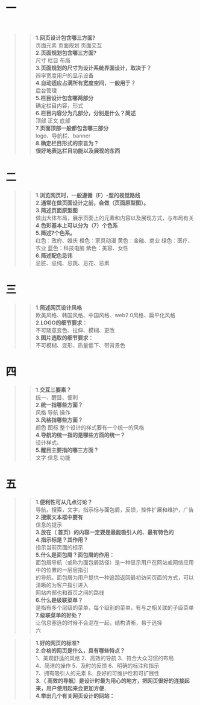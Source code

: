 # 一
 
>> **1.网页设计包含哪三方面?**    
页面元素  页面规划 页面交互  
>> **2.页面规划包含哪三方面?**  
尺寸 栏目 布局   
>> **3.页面规划的尺寸为设计系统界面设计，取决于？**  
辨率宽度用户的显示设备  
>> **4.自动适应占满所有宽度空间，一般用于？**  
  后台管理  
>> **5.栏目设计包含哪两部分**  
确定栏目内容，形式  
>> **6.栏目内容分为几部分，分别是什么？简述**    
顶部 正文  底部   
>> **7.页面顶部一般都包含哪三部分**  
logo、导航栏、banner  
>> **8.确定栏目形式的宗旨为？  
很好地表达栏目功能以及展现的东西**  

# 二
>> **1.浏览网页时，一般遵循（F）-型的视觉路线**  
>> **2.通常在做页面设计之前，会做（页面原型图）。**    
>> **3.简述页面原型图**  
做出大体布局，展示页面上的元素和内容以及展现方式，与布局有关      
>> **4.色彩基本上可以分为（7）个色系**  
>> **5.简述7个色系。**  
红色：政府、婚庆  橙色：家具动漫 黄色：金融、商业 绿色：医疗、农业 蓝色：科技电脑 紫色：美容、女性  
>> **6.简述配色忌讳**  
忌脏、忌纯、忌跳、忌花、忌素  

# 三
>> **1.简述网页设计风格**  
欧美风格、韩国风格、中国风格、web2.0风格、扁平化风格    
>> **2.LOGO的细节要求：**  
不可随意变色、拉伸、模糊、更改    
>> **3.图片选取的细节要求：**  
不可模糊、变形、质量低下、带背景色  

# 四
>> **1.交互三要素？**  
统一、醒目、便利   
>> **2.统一指哪些方面？**  
风格 导航 操作    
>> **3.风格指哪些方面？**  
 颜色 图标 整个设计的样式要有一个统一的风格  
>> **4.导航的统一指的是哪些方面的统一？**  
设计样式、  
>> **5.醒目主要指的哪三方面？**  
文字 信息 功能  

# 五
>> **1.便利性可从几点讨论？**  
导航，搜索，文字，指示标与面包屑，反馈，控件扩展和维护，广告  
>> **2.搜索文本框中要有**  
信息的提示   
>> **3.放在（ 首页）的内容一定要是最能吸引人的、最有特色的**  
>> **4.指示标是？其作用？**    
指示当前页面的标示  
>> **5.什么是面包屑？面包屑的作用：**  
面包屑导航（或称为面包屑路径）是一种显示用户在网站或网络应用中的位置的一层层指引  
的导航。面包屑为用户提供一种追踪返回最初访问页面的方式，可以清晰的为客户指引进入  
网站内部也和首页之间的路线  
>> **6.什么是级联菜单？**  
是指有多个层级的菜单，每个级别的菜单，有与之相关联的子级菜单   
>> **7.级联菜单的好处？**  
让信息塞选的时候不会混在一起，结构清晰，易于选择  
六

>> **1.好的网页的标准?**  
>> **2.合格的网页是什么，具有哪些特点？**  
  1、美观舒适的风格 2、高效的导航 3、符合大众习惯的布局  
  4、简洁的操作   5、及时的反馈  6、明确的标注和指示  
  7、拥有吸引人的元素  8、良好的可维护性和可扩展性  
>> **3.（ 高效的导航）是设计时最为用心的地方，把网页很好的连接起来，用户使用起来会更加方便.**  
>> **4.举出几个有关网页设计的网站：**  
